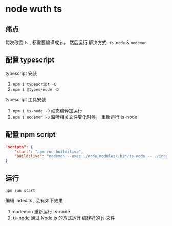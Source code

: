 # node wuth ts

## 痛点

每次改变 ts , 都需要编译成 js， 然后运行
解决方式: `ts-node` & `nodemon`

## 配置 typescript

typescript 安装

1. `npm i typescript -D`
2. `npm i @types/node -D`

typescript 工具安装

1. `npm i ts-node -D` 动态编译加运行
2. `npm i nodemon -D` 监听相关文件变化时候， 重新运行 ts-node

## 配置 npm script

```json
"scripts": {
    "start": "npm run build:live",
    "build:live": "nodemon --exec ./node_modules/.bin/ts-node -- ./index.ts"
}
```

## 运行

`npm run start` 

编辑 index.ts , 会有如下效果
1. nodemon 重新运行 ts-node
2. ts-node 通过 Node.js 的方式运行 编译好的 js 文件